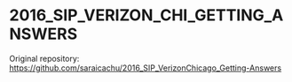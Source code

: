# 2016_SIP_VERIZON_CHI_GETTING_ANSWERS

Original repository: https://github.com/saraicachu/2016_SIP_VerizonChicago_Getting-Answers
